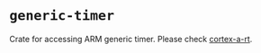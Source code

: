 # `generic-timer`

Crate for accessing ARM generic timer. Please check
[cortex-a-rt](https://github.com/arturkow2000/cortex-a-rt).
